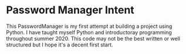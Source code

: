 # Password Manager Intent

This PasswordManager is my first attempt at building a project using Python.
I have taught myself Python and introductoray programming throughout summer 2020.
This code may not be the best written or well structured but I hope it's a decent first start. 

